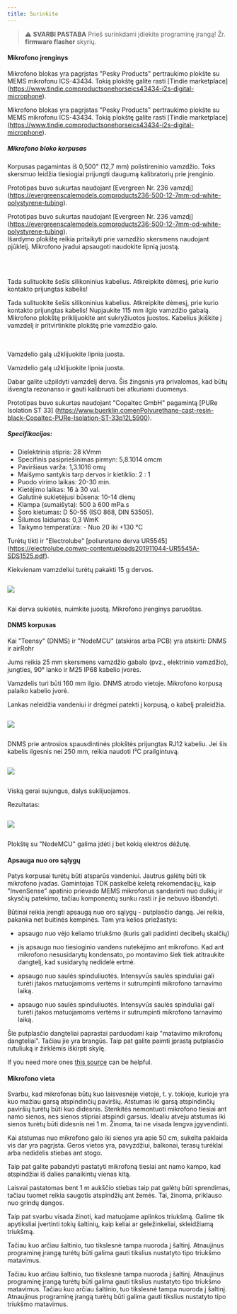 ```yaml
---
title: Surinkite
---
```

> ⚠️ **SVARBI PASTABA**
Prieš surinkdami įdiekite programinę įrangą!
Žr. __firmware flasher__ skyrių.


#### Mikrofono įrenginys

Mikrofono blokas yra pagrįstas "Pesky Products" pertraukimo plokšte su MEMS mikrofonu ICS-43434. Tokią plokštę galite rasti [Tindie marketplace] (https://www.tindie.comproductsonehorseics43434-i2s-digital-microphone).

Mikrofono blokas yra pagrįstas "Pesky Products" pertraukimo plokšte su MEMS mikrofonu ICS-43434. Tokią plokštę galite rasti [Tindie marketplace] (https://www.tindie.comproductsonehorseics43434-i2s-digital-microphone).


##### Mikrofono bloko korpusas
Korpusas pagamintas iš 0,500" (12,7 mm) polistireninio vamzdžio. Toks skersmuo leidžia tiesiogiai prijungti daugumą kalibratorių prie įrenginio.

Prototipas buvo sukurtas naudojant [Evergreen Nr. 236 vamzdį] (https://evergreenscalemodels.comproducts236-500-12-7mm-od-white-polystyrene-tubing).

Prototipas buvo sukurtas naudojant [Evergreen Nr. 236 vamzdį] (https://evergreenscalemodels.comproducts236-500-12-7mm-od-white-polystyrene-tubing).
<br>
Išardymo plokštę reikia pritaikyti prie vamzdžio skersmens naudojant pjūklelį. Mikrofono įvadui apsaugoti naudokite lipnią juostą.
<br>

<br>
<br>

Tada sulituokite šešis silikoninius kabelius. Atkreipkite dėmesį, prie kurio kontakto prijungtas kabelis!

Tada sulituokite šešis silikoninius kabelius. Atkreipkite dėmesį, prie kurio kontakto prijungtas kabelis!
Nupjaukite 115 mm ilgio vamzdžio gabalą.
<br>
Mikrofono plokštę priklijuokite ant sukryžiuotos juostos. Kabelius įkiškite į vamzdelį ir pritvirtinkite plokštę prie vamzdžio galo.
<br>
<br>
<br>

Vamzdelio galą užklijuokite lipnia juosta.

Vamzdelio galą užklijuokite lipnia juosta.

Dabar galite užpildyti vamzdelį derva. Šis žingsnis yra privalomas, kad būtų išvengta rezonanso ir gauti kalibruoti bei atkuriami duomenys.

Prototipas buvo sukurtas naudojant "Copaltec GmbH" pagamintą [PURe Isolation ST 33] (https://www.buerklin.comenPolyurethane-cast-resin-black-Copaltec-PURe-Isolation-ST-33p12L5900).

##### Specifikacijos:
* Dielektrinis stipris: 28 kVmm
* Specifinis pasipriešinimas pirmyn: 5,8.1014 omcm
* Paviršiaus varža: 1,3.1016 omų
* Maišymo santykis tarp dervos ir kietiklio: 2 : 1
* Puodo virimo laikas: 20-30 min.
* Kietėjimo laikas: 16 à 30 val.
* Galutinė sukietėjusi būsena: 10-14 dienų
* Klampa (sumaišyta): 500 à 600 mPa.s
* Šoro kietumas: D 50-55 (ISO 868, DIN 53505).
* Šilumos laidumas: 0,3 WmK
* Taikymo temperatūra: - Nuo 20 iki +130 °C


Turėtų tikti ir "Electrolube" [poliuretano derva UR5545] (https://electrolube.comwp-contentuploads201911044-UR5545A-SDS1525.pdf).

Kiekvienam vamzdeliui turėtų pakakti 15 g dervos.

<img src="...docsdnmsdnms-noise-measuring-microphone-inside-tube.jpg" style="display:block; margin: 2em 0" loading="lazy">

Kai derva sukietės, nuimkite juostą. Mikrofono įrenginys paruoštas.



#### DNMS korpusas

Kai "Teensy" (DNMS) ir "NodeMCU" (atskiras arba PCB) yra atskirti: DNMS ir airRohr

Jums reikia 25 mm skersmens vamzdžio gabalo (pvz., elektrinio vamzdžio), jungties, 90° lanko ir M25 IP68 kabelio įvorės.

Vamzdelis turi būti 160 mm ilgio. DNMS atrodo vietoje. Mikrofono korpusą palaiko kabelio įvorė.

Lankas neleidžia vandeniui ir drėgmei patekti į korpusą, o kabelį praleidžia.

<img src="..docsdnmsdnms-noise-measuring-housing.jpg" style="margin: 1em 0" loading="lazy">

DNMS prie antrosios spausdintinės plokštės prijungtas RJ12 kabeliu. Jei šis kabelis ilgesnis nei 250 mm, reikia naudoti I²C prailgintuvą.

<img src="...docsdnmsdnms-noise-measuring-sensor-kit.jpg" style="margin: 1em 0" loading="lazy">

Viską gerai sujungus, dalys suklijuojamos.

Rezultatas:

<img src="...docsdnmsdnms-noise-measuring-dn40-result.jpg" style="margin: 1em 0" loading="lazy">

Plokštę su "NodeMCU" galima įdėti į bet kokią elektros dėžutę.


#### Apsauga nuo oro sąlygų

Patys korpusai turėtų būti atsparūs vandeniui. Jautrus galėtų būti tik mikrofono įvadas. Gamintojas TDK paskelbė keletą rekomendacijų, kaip "InvenSense" apatinio prievado MEMS mikrofonus sandarinti nuo dulkių ir skysčių patekimo, tačiau komponentų sunku rasti ir jie nebuvo išbandyti.

Būtinai reikia įrengti apsaugą nuo oro sąlygų - putplasčio dangą. Jei reikia, pakanka net buitinės kempinės. Tam yra kelios priežastys:
* apsaugo nuo vėjo keliamo triukšmo (kuris gali padidinti decibelų skaičių)
* jis apsaugo nuo tiesioginio vandens nutekėjimo ant mikrofono. Kad ant mikrofono nesusidarytų kondensato, po montavimo šiek tiek atitraukite dangtelį, kad susidarytų nedidelė ertmė.
* apsaugo nuo saulės spinduliuotės. Intensyvūs saulės spinduliai gali turėti įtakos matuojamoms vertėms ir sutrumpinti mikrofono tarnavimo laiką.

* apsaugo nuo saulės spinduliuotės. Intensyvūs saulės spinduliai gali turėti įtakos matuojamoms vertėms ir sutrumpinti mikrofono tarnavimo laiką.

Šie putplasčio dangteliai paprastai parduodami kaip "matavimo mikrofonų dangteliai". Tačiau jie yra brangūs. Taip pat galite paimti įprastą putplasčio rutuliuką ir žirklėmis iškirpti skylę.

If you need more ones [this source](https://de.aliexpress.comitem32357483926.html?gps-id=pcStoreJustForYou&amp;scm=1007.23125.137358.0&amp;scm_id=1007.23125.137358.0&amp;scm-url=1007.23125.137358.0&amp;pvid=6cc8dfcd-974e-4fde-9dc9-6444c37a9069&amp;spm=a2g0o.store_home.smartJustForYou_148437547.2) can be helpful.

#### Mikrofono vieta

Svarbu, kad mikrofonas būtų kuo laisvesnėje vietoje, t. y. tokioje, kurioje yra kuo mažiau garsą atspindinčių paviršių. Atstumas iki garsą atspindinčių paviršių turėtų būti kuo didesnis. Stenkitės nemontuoti mikrofono tiesiai ant namo sienos, nes sienos stipriai atspindi garsus.  Idealiu atveju atstumas iki sienos turėtų būti didesnis nei 1 m. Žinoma, tai ne visada lengva įgyvendinti.

Kai atstumas nuo mikrofono galo iki sienos yra apie 50 cm, sukelta paklaida vis dar yra pagrįsta. Geros vietos yra, pavyzdžiui, balkonai, terasų turėklai arba nedidelis stiebas ant stogo.

Taip pat galite pabandyti pastatyti mikrofoną tiesiai ant namo kampo, kad atspindžiai iš dalies panaikintų vienas kitą.

Laisvai pastatomas bent 1 m aukščio stiebas taip pat galėtų būti sprendimas, tačiau tuomet reikia saugotis atspindžių ant žemės. Tai, žinoma, priklauso nuo grindų dangos.

Taip pat svarbu visada žinoti, kad matuojame aplinkos triukšmą.  Galime tik apytiksliai įvertinti tokių šaltinių, kaip keliai ar geležinkeliai, skleidžiamą triukšmą.

Tačiau kuo arčiau šaltinio, tuo tikslesnė tampa nuoroda į šaltinį. Atnaujinus programinę įrangą turėtų būti galima gauti tikslius nustatyto tipo triukšmo matavimus.

Tačiau kuo arčiau šaltinio, tuo tikslesnė tampa nuoroda į šaltinį. Atnaujinus programinę įrangą turėtų būti galima gauti tikslius nustatyto tipo triukšmo matavimus.
Tačiau kuo arčiau šaltinio, tuo tikslesnė tampa nuoroda į šaltinį. Atnaujinus programinę įrangą turėtų būti galima gauti tikslius nustatyto tipo triukšmo matavimus.
<br>
<br>
